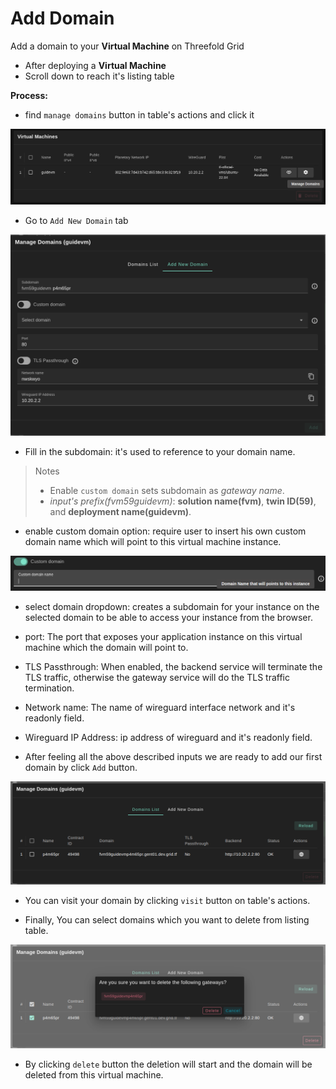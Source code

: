 # Add Domain

Add a domain to your **Virtual Machine** on Threefold Grid

- After deploying a **Virtual Machine**
- Scroll down to reach it's listing table

**Process:**

- find `manage domains` button in table's actions and click it

![Manage Domains Button](../playground/img/manage_domains_button.png)

- Go to `Add New Domain` tab

![Add New Domain Tab](../playground/img/add_new_domain_tab.png)

- Fill in the subdomain: it's used to reference to your domain name.

> Notes
>
> - Enable `custom domain` sets subdomain as _gateway name_.
> - _input's prefix(fvm59guidevm)_: **solution name(fvm)**, **twin ID(59)**, and **deployment name(guidevm)**.

- enable custom domain option: require user to insert his own custom domain name which will point to this virtual machine instance.

![Custom Domain Name](../playground/img/custom_domain.png)

- select domain dropdown: creates a subdomain for your instance on the selected domain to be able to access your instance from the browser.

- port: The port that exposes your application instance on this virtual machine which the domain will point to.

- TLS Passthrough: When enabled, the backend service will terminate the TLS traffic, otherwise the gateway service will do the TLS traffic termination.

- Network name: The name of wireguard interface network and it's readonly field.

- Wireguard IP Address: ip address of wireguard and it's readonly field.

- After feeling all the above described inputs we are ready to add our first domain by click `Add` button.

![List Domain For VM](../playground/img/list_domains.png)

- You can visit your domain by clicking `visit` button on table's actions.

- Finally, You can select domains which you want to delete from listing table.

![Select To Delete Domain](../playground/img/select_to_delete_domain.png)

- By clicking `delete` button the deletion will start and the domain will be deleted from this virtual machine.
